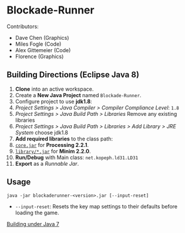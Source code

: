 Blockade-Runner
===============

Contributors:

- Dave Chen (Graphics)
- Miles Fogle (Code)
- Alex Gittemeier (Code)
- Florence (Graphics)


Building Directions (Eclipse Java 8)
------------------------------------

1. **Clone** into an active workspace.
2. Create a **New Java Project** named `Blockade-Runner`.
3. Configure project to use **jdk1.8**:
  1. *Project Settings > Java Compiler > Compiler Compliance Level*: `1.8`
  2. *Project Settings > Java Build Path > Libraries* Remove any existing libraries
  3. *Project Settings > Java Build Path > Libraries > Add Library > JRE System* choose jdk1.8
4. **Add required libraries** to the class path:
  1. [`core.jar`](http://stuntddude.github.io/Blockade-Runner/3rd-party/processing_core-2.2.1.jar) for **Processing 2.2.1**.
  2. [`library/*.jar`](http://code.compartmental.net/minim/distro/minim-2.2.0.zip) for **Minim 2.2.0**.
5. **Run/Debug** with Main class: `net.kopeph.ld31.LD31`
6. **Export** as a *Runnable Jar*.

Usage
-----

`java -jar blockaderunner-<version>.jar [--input-reset]`

- `--input-reset`: Resets the key map settings to their defaults before loading the game.

[Building under Java 7](https://github.com/Stuntddude/Blockade-Runner/wiki/Java-7-Building-Directions)
